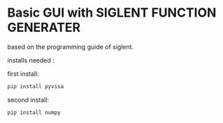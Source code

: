 # Basic GUI with SIGLENT FUNCTION GENERATER

based on the programming guide of siglent. 

installs needed :

first install:
```bash
pip install pyvisa
```
second install:
```bash
pip install numpy 
```

